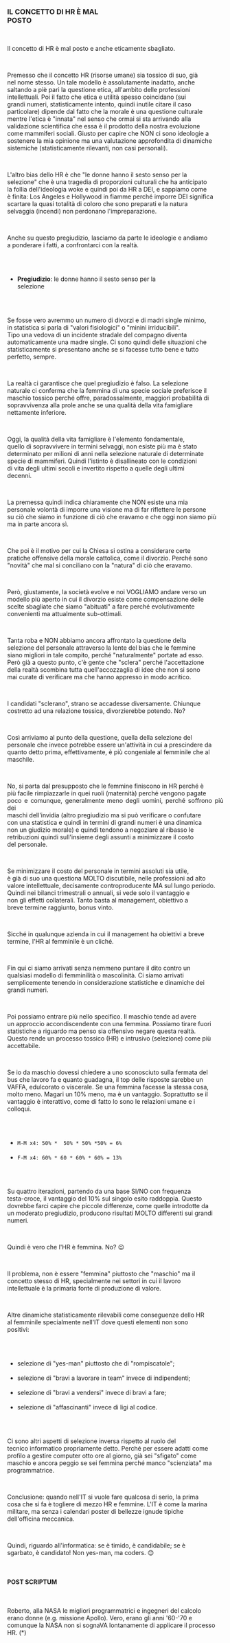 <div id="firstdiv" created=":IT" style="max-width: 800px; margin: auto; white-space: pre-wrap; text-align: justify;">
<style>#printlink { display: inline; } @page { size: legal; margin: 0.50in 13.88mm 0.50in 13.88mm; zoom: 100%; } @media print { html { zoom: 100%; } }</style>

<!--// div align="center"><img class="wbsketch darkinv" src="img/342-noi-siamo-i-palestinesi-del-futuro-img.jpg"><br/></div //-->

### IL CONCETTO DI HR È MAL POSTO 

Il concetto di HR è mal posto e anche eticamente sbagliato.

Premesso che il concetto HR (risorse umane) sia tossico di suo, già nel nome stesso. Un tale modello è assolutamente inadatto, anche saltando a piè pari la questione etica, all'ambito delle professioni intellettuali. Poi il fatto che etica e utilità spesso coincidano (sui grandi numeri, statisticamente intento, quindi inutile citare il caso particolare) dipende dal fatto che la morale è una questione culturale mentre l'etica è "innata" nel senso che ormai si sta arrivando alla validazione scientifica che essa è il prodotto della nostra evoluzione come mammiferi sociali. Giusto per capire che NON ci sono ideologie a sostenere la mia opinione ma una valutazione approfondita di dinamiche sistemiche (statisticamente rilevanti, non casi personali).

L'altro bias dello HR è che "le donne hanno il sesto senso per la selezione" che è una tragedia di proporzioni culturali che ha anticipato la follia dell'ideologia woke e quindi poi da HR a DEI, e sappiamo come è finita: Los Angeles e Hollywood in fiamme perché imporre DEI significa scartare la quasi totalità di coloro che sono preparati e la natura selvaggia (incendi) non perdonano l'impreparazione.

Anche su questo pregiudizio, lasciamo da parte le ideologie e andiamo a ponderare i fatti, a confrontarci con la realtà.

- **Pregiudizio**: le donne hanno il sesto senso per la selezione

Se fosse vero avremmo un numero di divorzi e di madri single minimo, in statistica si parla di "valori fisiologici" o "minini irriducibili". Tipo una vedova di un incidente stradale del compagno diventa automaticamente una madre single. Ci sono quindi delle situazioni che statisticamente si presentano anche se si facesse tutto bene e tutto perfetto, sempre.

La realtà ci garantisce che quel pregiudizio è falso. La selezione naturale ci conferma che la femmina di una specie sociale preferisce il maschio tossico perché offre, paradossalmente, maggiori probabilità di sopravvivenza alla prole anche se una qualità della vita famigliare nettamente inferiore.

Oggi, la qualità della vita famigliare è l'elemento fondamentale, quello di sopravvivere in termini selvaggi, non esiste più ma è stato determinato per milioni di anni nella selezione naturale di determinate specie di mammiferi. Quindi l'istinto è disallineato con le condizioni di vita degli ultimi secoli e invertito rispetto a quelle degli ultimi decenni.

La premessa quindi indica chiaramente che NON esiste una mia personale volontà di imporre una visione ma di far riflettere le persone su ciò che siamo in funzione di ciò che eravamo e che oggi non siamo più ma in parte ancora sì.

Che poi è il motivo per cui la Chiesa si ostina a considerare certe pratiche offensive della morale cattolica, come il divorzio. Perché sono "novità" che mal si conciliano con la "natura" di ciò che eravamo.

Però, giustamente, la società evolve e noi VOGLIAMO andare verso un modello più aperto in cui il divorzio esiste come compensazione delle scelte sbagliate che siamo "abituati" a fare perché evolutivamente convenienti ma attualmente sub-ottimali.

Tanta roba e NON abbiamo ancora affrontato la questione della selezione del personale attraverso la lente del bias che le femmine siano migliori in tale compito, perché "naturalmente" portate ad esso. Però già a questo punto, c'è gente che "sclera" perché l'accettazione della realtà scombina tutta quell'accozzaglia di idee che non si sono mai curate di verificare ma che hanno appresso in modo acritico.

I candidati "sclerano", strano se accadesse diversamente. Chiunque costretto ad una relazione tossica, divorzierebbe potendo. No?

Così arriviamo al punto della questione, quella della selezione del personale che invece potrebbe essere un'attività in cui a prescindere da quanto detto prima, effettivamente, è più congeniale al femminile che al maschile.

No, si parta dal presupposto che le femmine finiscono in HR perché è più facile rimpiazzarle in quei ruoli (maternità) perché vengono pagate poco e comunque, generalmente meno degli uomini, perché soffrono più dei maschi dell'invidia (altro pregiudizio ma si può verificare o confutare con una statistica e quindi in termini di grandi numeri è una dinamica non un giudizio morale) e quindi tendono a negoziare al ribasso le retribuzioni quindi sull'insieme degli assunti a minimizzare il costo del personale.

Se minimizzare il costo del personale in termini assoluti sia utile, è già di suo una questiona MOLTO discutibile, nelle professioni ad alto valore intellettuale, decisamente controproducente MA sul lungo periodo. Quindi nei bilanci trimestrali o annuali, si vede solo il vantaggio e non gli effetti collaterali. Tanto basta al management, obiettivo a breve termine raggiunto, bonus vinto.

Sicché in qualunque azienda in cui il management ha obiettivi a breve termine, l'HR al femminile è un cliché.

Fin qui ci siamo arrivati senza nemmeno puntare il dito contro un qualsiasi modello di femminilità o mascolinità. Ci siamo arrivati semplicemente tenendo in considerazione statistiche e dinamiche dei grandi numeri.

Poi possiamo entrare più nello specifico. Il maschio tende ad avere un approccio accondiscendente con una femmina. Possiamo tirare fuori statistiche a riguardo ma penso sia offensivo negare questa realtà. Questo rende un processo tossico (HR) e intrusivo (selezione) come più accettabile.

Se io da maschio dovessi chiedere a uno sconosciuto sulla fermata del bus che lavoro fa e quanto guadagna, il top delle risposte sarebbe un VAFFA, edulcorato o viscerale. Se una femmina facesse la stessa cosa, molto meno. Magari un 10% meno, ma è un vantaggio. Soprattutto se il vantaggio è interattivo, come di fatto lo sono le relazioni umane e i colloqui.

- `M-M x4: 50% *  50% * 50% *50% = 6%`
- `F-M x4: 60% * 60 * 60% * 60% = 13%`

Su quattro iterazioni, partendo da una base SI/NO con frequenza testa-croce, il vantaggio del 10% sul singolo esito raddoppia. Questo dovrebbe farci capire che piccole differenze, come quelle introdotte da un moderato pregiudizio, producono risultati MOLTO differenti sui grandi numeri.

Quindi è vero che l'HR è femmina. No? 😉 

Il problema, non è essere "femmina" piuttosto che "maschio" ma il concetto stesso di HR, specialmente nei settori in cui il lavoro intellettuale è la primaria fonte di produzione di valore.

Altre dinamiche statisticamente rilevabili come conseguenze dello HR al femminile specialmente nell'IT dove questi elementi non sono positivi: 

- selezione di "yes-man" piuttosto che di "rompiscatole"; 
- selezione di "bravi a lavorare in team" invece di indipendenti;
- selezione di "bravi a vendersi" invece di bravi a fare;
- selezione di "affascinanti" invece di ligi al codice.

Ci sono altri aspetti di selezione inversa rispetto al ruolo del tecnico informatico propriamente detto. Perché per essere adatti come profilo a gestire computer otto ore al giorno, già sei "sfigato" come maschio e ancora peggio se sei femmina perché manco "scienziata" ma programmatrice. 

Conclusione: quando nell'IT si vuole fare qualcosa di serio, la prima cosa che si fa è togliere di mezzo HR e femmine. L'IT è come la marina militare, ma senza i calendari poster di bellezze ignude tipiche dell'officina meccanica.

Quindi, riguardo all'informatica: se è timido, è candidabile; se è sgarbato, è candidato! Non yes-man, ma coders. 😊 

#### POST SCRIPTUM

Roberto, alla NASA le migliori programmatrici e ingegneri del calcolo erano donne (e.g. missione Apollo). Vero, erano gli anni '60-'70 e comunque la NASA non si sognaVA lontanamente di applicare il processo HR. (*)

Quindi, la ricetta "togliere di mezzo HR e femmine per fare IT serio" presuppone che lo HR ci sia. Se non c'è, il problema NON si pone. Questa, per esempio, è una differenza fra logica "programmatore" (se bla-bla allora bla-bla) e il reparto HR in cui "team working, my dear!": la congiunzione e = AND è spesso una logica binaria, non solo una congiunzione.

#### ERRATA CORRIGE

(*) non si sognaVA lontanamente!

Infatti SpaceX gli ha preso parecchio di quello che era il loro budget per lo spazio. Alla NASA sono diventati "fiorellini" e in SpaceX si licenziano pure i manager perché l'ambiente è tossico! 🤣

#### POST SCRIPTUM

Roberto, alla NASA le migliori programmatrici e ingegneri del calcolo erano donne (e.g. missione Apollo). Vero, erano gli anni '60-'70 e comuqnue la NASA non si sognaVA lontanamente di applicare il processo HR. (*)

Quindi, la ricetta "togliere di mezzo HR e femmine per fare IT serio" presuppone che lo HR ci sia. Se non c'è, il problema NON si pone. Questa, per esempio, è una differenza fra logica "programmatore" (se bla-bla allora bla-bla) e il repato HR in cui "team working, my dear!": la congiunzione e = AND è spesso una logica binaria, non solo una congiunzione.

#### ERRATA CORRIGE

(*) non si sognaVA lontanamente!

Infatti SpaceX gli ha preso parecchio di quello che era il loro budget per lo spazio. Alla NASA sono diventati "fiorellini" e in SpaceX si licenziano pure i manager perché l'ambiente è tossico! 🤣

---

### RIFLESSIONE GENERALE

Detto ciò, se dovessi fare selezione per il dipartimento marketing & sale, punterei su una giuria di selezione tutta al femminile fra cui giovani e belle, vecchie e arcigne, se il candidato riesce a conquistarle tutte, ha certamente di fronte a sé una carriera di bonus a go-go scroscianti. Certo, è indiscutibile, in questo modo di approcciare la selezione del personale vi siano dei forti bias. Vero, bisogna allineare i bias della società con lo scopo e il ruolo.

Però questa è un'altra cosa che avere dei pregiudizi sulle persone. Si tratta di conoscere **quali** pregiudizi affliggono un certo mercato, una certa società o certi ruoli ben specifici. Diversamente sarebbe come accusarmi che nel scegliere moglie sarei affetto da pregiudizi se prediligessi femmine biologiche fra i 25 e i 40 anni. Curiosamente, è follia negare la realtà quanto negare l'esistenza di pregiudizi nella società, quanto voler misurare tutto a trimestre.

Questo di valutare tutti i risultati a trimestre è un concetto che viene da una logica dell'impresa di tipo novecentesco. In cui la produzione, i consumi e le vendite avevano un andamento lineare con delle domande solide e delle dinamiche additive. Il frigo degli anni '60 durava una vita, quindi la vendita era legata alla demografia non al surplus.

Quando ci si confronta con altri mercati, specialmente nel segmento IT, queste logiche perdono di senso completamente. Perché le logiche sottostanti sono completamente diverse. Questo è un aspetto disarmante che tanto la piccola-media impresa italiana quanto le grandi aziende, spesso partecipate almeno nel capitale sociale, non hanno capito o non hanno voluto adattarsi.

Se un'azienda, quale che ne sia la dimensione, in Italia ma anche altrove in Europa, pensa di potersi posizionare nel mercato dell'informatica con un modello organizzativo di stampo industriale-metalmeccanico -- quindi con un modello di gestione del personale di tipo HR e per giunta al femminile, basato sui presupposti sopra presentati che però sono quelli più diffusi -- possiamo dire si tratti di masochismo-idiozia-follia.

Infatti, in Italia, le aziende che hanno avuto relativamente un buon successo rispetto alle altre sono state quelle di consulenza. Perché fondamentalmente vendono a time material, quindi è un business quasi industriale: si raccolgono "disperati" fra neolaureati di famiglia operaia o senior in cassa-integrazione, li si confeziona come fossero delle ananas e li si vende a peso a delle aziende i cui reparti IT o R&D sono affossati dal loro dipartimento HR.

Non penso serva un genio per comprendere queste dinamiche. Però se questo modo di fare ce lo trasciniamo dallo scoppio delle dot-com, evidentemente si tratta di un modello che esercita un certo fascino nella cultura dei decision makers italici. Infatti è proprio così, si tratta di un modus-operandi che al tempo 2000/1 venne supportato dall'idea che gli informatici fossero gli operai del futuro.

Inutile dire che se si usa il cervello come si farebbe con uno strumento per girare bulloni, ci si ritrova 25 anni dopo senza ne artigianato e industria, perché l'industria moderna si basa sull'automazione e quindi sull'informatica e l'artigianato è mercato a valore aggiunto che **non** può esistere senza un quota importante delle vendite allocata la mercato interno, quindi senza una classe media nazionale.

Perché altrimenti, tanto l'industria quanto l'artigianato appena hanno esaurito gli ammortamenti delle immobilizzazioni e in genere ci vuole dai 10 ai 30 anni, traslocano in paesi in cui le opportunità o le quote di vendita sono più importanti. Ovviamente, tutto questo non è colpa del modello HR né tantomeno di coloro che vi lavorano, ma di scelte che furono prese già allora con l'idea di trasferire la produzione all'estero.

La logica alla base di quelle scelte fu banale e codarda: non vogliamo mettere in discussione lo status-quo, non ci azzardiamo a farlo, impostiamo il nostro business in modo di poter completare l'ammortamento delle immobilizzazioni, quindi investiamo il meno possibile e se lo facciamo solo tramite incentivi a fondo perduto, e poi appena ne abbiamo l'occasione traslochiamo all'estero.

Una logica chiara e palese, già nelle sue premesse, che nell'impossibilità di cambiare e nella volontà di sfuggire, io stessa come persona e come professionista ho cercato di svicolare cercando di spostare le mie vendite all'estero con l'idea di traslocare. Ma non l'ho fatto solo, chi meno chi più, lo abbiamo fatto tutti coloro che avevano un valore intrinseco, una professionalità spendibile.

Un fenomeno che ha preso il nome di "fuga dei cervelli" e negli ultimi anni è diventato "fuga e basta" perché ormai scappano tutti, quelli che sono abbastanza giovani, non hanno asset di valore, o rendite proiettabili al futuro. Che sono un gruppo sempre più ampio di persone, quindi creano un flusso costante di espatriati. Addirittura dal dopo Covid-19, ci sono stati picchi di dimissioni volontarie fino a 2 milioni di dipendenti in un anno.

Perché la prima via di fuga è trovarsi un reddito aggiuntivo sfruttando Internet, e questo è successo principalmente durante il Covid-19 quando non si poteva uscire di casa. Coloro che sono riusciti a coltivare questo secondo reddito, inizialmente marginale, e a farlo diventare rilevante si sono licenziati e la parte che riuscirà a far crescere questo reddito, finirà per emigrare perché a nessuno piace vivere fra poveri, disperati e immigrati irregolari.

---

### CONCLUSIONE

Quindi siamo partiti dal modello HR, abbiamo visto come i pregiudizi di genere insiti nella nostra cultura creino delle dinamiche aziendali, come queste dinamiche siano allineate con quelle che sono le dinamiche sociali e imprenditoriali, quali siano gli effetti e in particolare i deficit funzionali, per arrivare alla conclusione che lo status-quo è il prodotto di una scelta precisa e deliberata.

Il rifiuto di passare il testimone generazionale fra Boomer e Gen.X ha impedito che la mentalità della classe dirigente si adattasse naturalmente, per ricambio generazionale, al nuovo mondo. Quindi passando dai paradigmi dell'industria a quelli dell'informatica. Purtroppo i sistemi sociali, e imprenditoriali, in quanto prodotto collettivo, che non si adattano sono condannati all'estinzione.

Perché la selezione naturale è una teoria dei gruppi, **non** si può applicare al singolo individuo. Occorre che vi sia un gruppo, di grande numero, quindi una popolazione che abbia una caratteristica in comune. A quel punto si può studiare da un punto di vista evoluzionistico quale siano le performance fra N gruppi con N diverse caratteristiche funzionali, e in competizione nella stessa nicchia ecologica (mercato).

Non è che i Gen.X siano più intelligenti dei Boomer, è solo che i Gen.X sono la generazione per il tempo dell'informatica, mentre i Bommer per il tempo dell'industria. Perché ogni generazione nasce, cresce e impara per essere "fit" (adatta) al mondo e al tempo che le appartiene. Però se il passaggio generazionale non avviene, quale che sia la ragione, lo scollamento fra adatti vs realtà diverge.

- Dicesi suicidio, di massa quando commesso da tanti, estinzione quando è trans-generazionale.

---

### In estrema sintesi

Il modello HR attuale rientra come parte di una mancata transizione generazionale fra Boomer (gli industriali) e la Gen.X (gli informatici). Perché ogni generazione nasce, cresce e si prepara per essere adatta al suo tempo ma quando il passaggio generazionale non avviene e l'ascensore sociale è bloccato, allora sono i vecchi modelli ad essere portati avanti.

Portati avanti, il tempo necessario per esaurire l'ammortamento delle immobilizzazioni e poi trasferirsi all'estero. Nulla di eclatante, succede in natura e si legge in letteratura MBA. Coloro che a posteriori del G8 di Genova, dopo il 9/11 e con l'ingresso della Cina nel WTO hanno compreso che il "business" si sarebbe spostato in Asia, hanno fatto fondamentalmente due cose: 1. scelto di abbandonare l'Italia senza investimenti di propria tasca, quindi senza rischiare in proprio, e approcciare HR e IT come fosse industria che era l'unico paradigma che conoscevano bene e quindi potevano gestire in proprio; 2. mandato i figli a studiare e/o formarsi in Asia.

I più cogli&ast;ni invece hanno costretto i figli alla schivitù del lavoro in time material.

+

## Share alike

&copy; 2025, **Roberto A. Foglietta** &lt;roberto.foglietta<span>@</span>gmail.com&gt;, [CC BY-NC-ND 4.0](https://creativecommons.org/licenses/by-nc-nd/4.0/)

</div>

